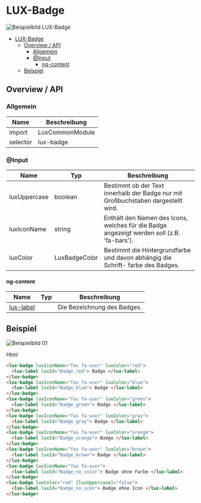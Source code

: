 # LUX-Badge

![Beispielbild LUX-Badge](https://raw.githubusercontent.com/wiki/IHK-GfI/lux-components/Versions/v14/lux‐badge-v14-img.png)

- [LUX-Badge](#lux-badge)
  - [Overview / API](#overview--api)
    - [Allgemein](#allgemein)
    - [@Input](#input)
      - [ng-content](#ng-content)
  - [Beispiel](#beispiel)

## Overview / API

### Allgemein

| Name     | Beschreibung    |
| -------- | --------------- |
| import   | LuxCommonModule |
| selector | lux-badge       |

### @Input

| Name         | Typ           | Beschreibung                                                                               |
| ------------ | ------------- | ------------------------------------------------------------------------------------------ |
| luxUppercase | boolean       | Bestimmt ob der Text innerhalb der Badge nur mit Großbuchstaben dargestellt wird.          |
| luxIconName  | string        | Enthält den Namen des Icons, welches für die Badge angezeigt werden soll (z.B. 'fa-bars'). |
| luxColor     | LuxBadgeColor | Bestimmt die Hintergrundfarbe und davon abhängig die Schrift- farbe des Badges.            |

#### ng-content

| Name                       | Typ | Beschreibung                |
| -------------------------- | --- | --------------------------- |
| [lux-label](lux‐label-v14) |     | Die Bezeichnung des Badges. |

## Beispiel

![Beispielbild 01](https://raw.githubusercontent.com/wiki/IHK-GfI/lux-components/Versions/v14/lux‐badge-v14-img-01.png)

Html

```html
<lux-badge luxIconName="fas fa-user" luxColor="red">
  <lux-label luxId="Badge_red"> Badge </lux-label>
</lux-badge>
<lux-badge luxIconName="fas fa-user" luxColor="blue">
  <lux-label luxId="Badge_blue"> Badge </lux-label>
</lux-badge>
<lux-badge luxIconName="fas fa-user" luxColor="green">
  <lux-label luxId="Badge_green"> Badge </lux-label>
</lux-badge>
<lux-badge luxIconName="fas fa-user" luxColor="gray">
  <lux-label luxId="Badge_gray"> Badge </lux-label>
</lux-badge>
<lux-badge luxIconName="fas fa-user" luxColor="orange">
  <lux-label luxId="Badge_orange"> Badge </lux-label>
</lux-badge>
<lux-badge luxIconName="fas fa-user" luxColor="brown">
  <lux-label luxId="Badge_brown"> Badge </lux-label>
</lux-badge>
<lux-badge luxIconName="fas fa-user">
  <lux-label luxId="Badge_no_color"> Badge ohne Farbe </lux-label>
</lux-badge>
<lux-badge luxColor="red" [luxUppercase]="false">
  <lux-label luxId="Badge_no_icon"> Badge ohne Icon </lux-label>
</lux-badge>
```
